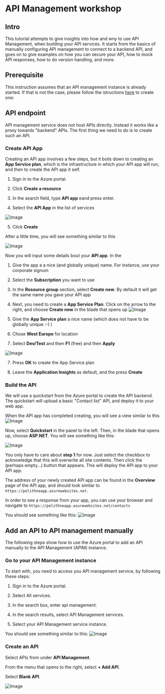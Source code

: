 # API Management workshop

## Intro
This tutorial attempts to give insights into how and wny to use API Management, when building your API services. It starts from the basics of manually configuring API management to connect to a backend API, and goes on to give examples on how you can secure your API, how to mock API responses, how to do version handling, and more.

## Prerequisite
This instruction assumes that an API management instance is already started. If that is not the case, please follow the istructions <a href="https://docs.microsoft.com/en-us/azure/api-management/get-started-create-service-instance">here</a> to create one: 

## API endpoint
API management service does not host APIs directly. Instead it works like a proxy towards "backend" APIs. The first thing we need to do is to create such an API. 

### Create API App
Creating an API app involves a few steps, but it boils down to creating an **App Service plan**, which is the infrastructure in which your API app will run, and then to create the API app it self.

1. Sign in to the Azure portal.

2. Click **Create a resource**

3. In the search field, type **API app** eand press enter.

4. Select the **API App** in the list of services

![Image](./media/create-api-app.PNG) 

5. Click **Create**

After a little time, you will see something similar to this

![Image](./media/create-api-app-2.PNG) 

Now you will input some details bout your **API app**. In the 

1. Give the app a a nice (and globally unique) name. For instance, use your corporate signum

2. Select the **Subscription** you want to use

3. In the **Resource group** section, select **Create new**. By default it will get the same name you gave your API app

4. Next, you need to create a **App Service Plan**. Click on the arrow to the right, and choose **Create new** in the blade that opens up
![Image](./media/create-new-asp.PNG) 


5. Give the **App Service plan** a nice name (which does not have to be globally unique :-) )

6. Chose **West Europe**  for location

7. Select **Dev/Test** and then **F1** (free) and then **Apply**

![Image](./media/create-new-asp-1.PNG) 

7. Press **OK** to create the App Service plan

8. Leave the **Application Insights** as default, and the press **Create**

### Build the API
We will use a quickstart from the Azure portal to create the API backend. The quickstart will upload a basic "Contact list" API, and deploy it to your web app.

When the API app has completed creating, you will see a view similar to this
![Image](./media/app-service.PNG) 

Now, select **Quickstart** in the panel to the left. Then, in the blade that opens up, choose **ASP.NET**. You will see something like this:

![Image](./media/quickstart.PNG) 

You only have to care about **step 1** for now. Just select the checkbox to acknowledge that this will overwrite all site contents. Then click the (perhaps empty...) button that appears. This will deploy the API app to your API app.

The address of your newly created API app can be found in the **Overview** page of the API app, and should look similar to ````https://pelithneapp.azurewebsites.net````. 

In order to see a response from your app, you can use your browser and navigate to ````https://pelithneapp.azurewebsites.net/contacts````

You should see something like this:
![Image](./media/contacts.PNG) 











## Add an API to API management manually
The following steps show how to use the Azure portal to add an API manually to the API Management (APIM) instance. 

### Go to your API Management instance

To start with, you need to access you API management service, by following these steps:

1. Sign in to the Azure portal.

2. Select All services.

3. In the search box, enter api management.

4. In the search results, select API Management services.

5. Select your API Management service instance.

You should see something similar to this:
![Image](./media/manually-add-api-1.PNG) 

### Create an API
Select APIs from under **API Management**.

From the menu that opens to the right, select **+ Add API**.

Select **Blank API**.

![Image](./media/blank-api.png) 



